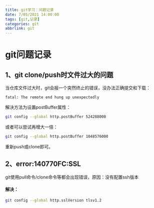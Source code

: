 ```yaml
---
title: git学习：问题记录
date: 7/05/2021 14:00:00
tags: [git,记录]
categories: git
abbrlink: git
---
```


# git问题记录

## 1、git clone/push时文件过大的问题

当仓库文件过大时，git会报一个突然终止的错误，没办法正确提交和下载：

`fatal: The remote end hung up unexpectedly`

解决方法为设置postBuffer属性：

```bash
git config --global http.postBuffer 524288000
```

或者可以尝试再增大一倍：

```bash
git config --global http.postBuffer 1048576000
```

重新push或clone即可。

## 2、error:140770FC:SSL

git使用pull命令/clone命令等都会出现错误，原因：没有配置ssh版本

#### 解决：

```bash
git config --global http.sslVersion tlsv1.2 
```

